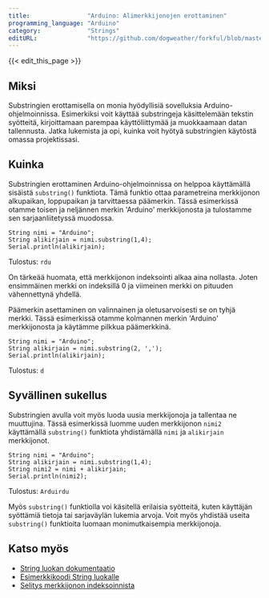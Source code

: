 ```yaml
---
title:                "Arduino: Alimerkkijonojen erottaminen"
programming_language: "Arduino"
category:             "Strings"
editURL:              "https://github.com/dogweather/forkful/blob/master/content/fi/arduino/extracting-substrings.md"
---
```


{{< edit_this_page >}}

## Miksi

Substringien erottamisella on monia hyödyllisiä sovelluksia Arduino-ohjelmoinnissa. Esimerkiksi voit käyttää substringeja käsittelemään tekstin syötteitä, kirjoittamaan parempaa käyttöliittymää ja muokkaamaan datan tallennusta. Jatka lukemista ja opi, kuinka voit hyötyä substringien käytöstä omassa projektissasi.

## Kuinka

Substringien erottaminen Arduino-ohjelmoinnissa on helppoa käyttämällä sisäistä `substring()` funktiota. Tämä funktio ottaa parametreina merkkijonon alkupaikan, loppupaikan ja tarvittaessa päämerkin. Tässä esimerkissä otamme toisen ja neljännen merkin 'Arduino' merkkijonosta ja tulostamme sen sarjaanliitetyssä muodossa.

```Arduino
String nimi = "Arduino";
String alikirjain = nimi.substring(1,4);
Serial.println(alikirjain);
```

Tulostus: `rdu`

On tärkeää huomata, että merkkijonon indeksointi alkaa aina nollasta. Joten ensimmäinen merkki on indeksillä 0 ja viimeinen merkki on pituuden vähennettynä yhdellä.

Päämerkin asettaminen on valinnainen ja oletusarvoisesti se on tyhjä merkki. Tässä esimerkissä otamme kolmannen merkin 'Arduino' merkkijonosta ja käytämme pilkkua päämerkkinä.

```Arduino
String nimi = "Arduino";
String alikirjain = nimi.substring(2, ',');
Serial.println(alikirjain);
```

Tulostus: `d`

## Syvällinen sukellus

Substringien avulla voit myös luoda uusia merkkijonoja ja tallentaa ne muuttujina. Tässä esimerkissä luomme uuden merkkijonon `nimi2` käyttämällä `substring()` funktiota yhdistämällä `nimi` ja `alikirjain` merkkijonot.

```Arduino
String nimi = "Arduino";
String alikirjain = nimi.substring(1,4);
String nimi2 = nimi + alikirjain;
Serial.println(nimi2);
```

Tulostus: `Arduirdu`

Myös `substring()` funktiolla voi käsitellä erilaisia syötteitä, kuten käyttäjän syöttämiä tietoja tai sarjaväylän lukemia arvoja. Voit myös yhdistää useita `substring()` funktioita luomaan monimutkaisempia merkkijonoja.

## Katso myös

- [String luokan dokumentaatio](https://www.arduino.cc/reference/en/language/variables/data-types/stringfunctions/substring/)
- [Esimerkkikoodi String luokalle](https://www.arduino.cc/en/Tutorial/StringConstructors)
- [Selitys merkkijonon indeksoinnista](https://www.arduino.cc/en/Reference/StringIndexof)
